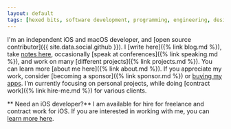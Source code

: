 ```yaml
---
layout: default
tags: [hexed bits, software development, programming, engineering, design patterns, ios, macos, tvOS, watchOS, xcode, objective-c, swift, ethics, app store, github, open-source]
---
```


I'm an independent iOS and macOS developer, and [open source contributor]({{ site.data.social.github }}).
I [write here]({% link blog.md %}), take [notes here](https://jessesquires.github.io/TIL/), occasionally [speak at conferences]({% link speaking.md %}), and work on many [different projects]({% link projects.md %}).
You can learn more [about me here]({% link about.md %}).
If you appreciate my work, consider [becoming a sponsor]({% link sponsor.md %}) or [buying my apps](https://www.hexedbits.com).
I'm currently focusing on personal projects, while doing [contract work]({% link hire-me.md %}) for various clients.

<div class="alert alert-primary pb-0 px-4 my-4" markdown="1">
**<i class="bi bi-star-fill"></i> Need an iOS developer?** I am available for hire for freelance and contract work for iOS.
If you are interested in working with me, you can <a href="{% link hire-me.md %}" class="alert-link">learn more here</a>.
</div>
